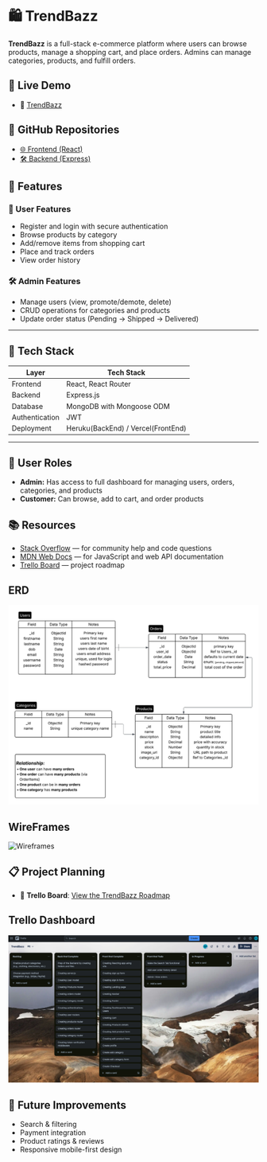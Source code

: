# 🛍️ TrendBazz

**TrendBazz** is a full-stack e-commerce platform where users can browse products, manage a shopping cart, and place orders. Admins can manage categories, products, and fulfill orders.

## 🔗 Live Demo

- 🚧 [TrendBazz ](https://trend-bazz-frontend.vercel.app/)

## 🧩 GitHub Repositories

- [🌐 Frontend (React)](https://github.com/nesaratai/TrendBazz-frontend)
- [🛠️ Backend (Express)](https://github.com/nesaratai/TrendBazz-backend)

## 🚀 Features

### 👤 User Features
- Register and login with secure authentication
- Browse products by category
- Add/remove items from shopping cart
- Place and track orders
- View order history

### 🛠️ Admin Features
- Manage users (view, promote/demote, delete)
- CRUD operations for categories and products
- Update order status (Pending → Shipped → Delivered)

---

## 🧱 Tech Stack

| Layer          | Tech Stack                                      |
|----------------|-------------------------------------------------|
| Frontend       | React, React Router                             |
| Backend        | Express.js                                      |
| Database       | MongoDB with Mongoose ODM                       |
| Authentication | JWT                                             |
| Deployment     |  Heruku(BackEnd) / Vercel(FrontEnd)                                |

---

## 🔐 User Roles
- **Admin:** Has access to full dashboard for managing users, orders, categories, and products
- **Customer:** Can browse, add to cart, and order products

## 📚 Resources
- [Stack Overflow](https://stackoverflow.com/) — for community help and code questions
- [MDN Web Docs](https://developer.mozilla.org/) — for JavaScript and web API documentation
- [Trello Board](https://trello.com/b/y5qeajwh/trendbazz) — project roadmap

## ERD

![ERD](./public/TrendBazz%20ERD.jpeg)

## WireFrames
![Wireframes](./public/TREND%20BAZZ.png)
## 📋 Project Planning

- 📌 **Trello Board**: [View the TrendBazz Roadmap](https://trello.com/b/y5qeajwh/trendbazz)

## Trello Dashboard 
![Trello](./public/Trello%20Dashboard%20for%20TrendBazz.png)



## 🧪 Future Improvements
- Search & filtering
- Payment integration
- Product ratings & reviews
- Responsive mobile-first design